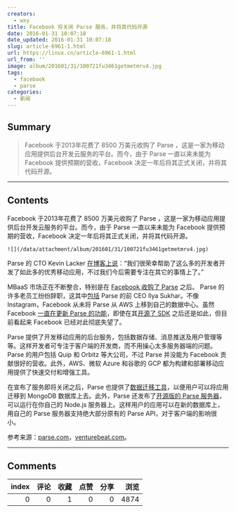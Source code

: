 ```yaml
---
creators:
  - wxy
title: Facebook 将关闭 Parse 服务，并将其代码开源
date: 2016-01-31 10:07:18
date_updated: 2016-01-31 10:07:18
slug: article-6961-1.html
url: https://linux.cn/article-6961-1.html
url_from: ''
image: album/201601/31/100721fu3461getmetmrv4.jpg
tags:
  - facebook
  - parse
categories:
  - 新闻
---
```


## Summary

> Facebook 于2013年花费了 8500 万美元收购了 Parse ，这是一家为移动应用提供后台开发云服务的平台。而今，由于 Parse 一直以来未能为 Facebook 提供预期的营收，Facebook 决定一年后将其正式关闭，并将其代码开源。

***

<!-- more -->

## Contents

Facebook 于2013年花费了 8500 万美元收购了 Parse ，这是一家为移动应用提供后台开发云服务的平台。而今，由于 Parse 一直以来未能为 Facebook 提供预期的营收，Facebook 决定一年后将其正式关闭，并将其代码开源。

`![](/data/attachment/album/201601/31/100721fu3461getmetmrv4.jpg)`

Parse 的 CTO Kevin Lacker [在博客上说](http://blog.parse.com/announcements/moving-on/)：“我们很荣幸帮助了这么多的开发者开发了如此多的优秀移动应用，不过我们今后需要专注在其它的事情上了。”

MBaaS 市场正在不断整合，特别是在 [Facebook 收购了 Parse](http://venturebeat.com/2013/04/25/facebook-acquires-parse-to-enter-world-of-mobile-backend-services/) 之后。 Parse 的许多老员工纷纷辞职，这其中[包括](http://venturebeat.com/2015/08/28/parse-ceo-ilya-sukhar-is-leaving-facebook/) Parse 的前 CEO Ilya Sukhar。不像 Instagram，Facebook 从未将 Parse 从 AWS 上移到自己的数据中心。虽然 Facebook [一直在更新 Parse 的功能](http://venturebeat.com/2015/10/22/facebook-parse-now-lets-you-easily-deploy-apps-to-heroku/)，即使在其[开源了 SDK](http://venturebeat.com/2015/08/13/facebook-is-open-sourcing-its-parse-sdks-starting-with-ios-android-and-mac-os-x/) 之后还是如此，但目前看起来 Facebook 已经对此彻底失望了。

Parse 提供了开发移动应用的后台服务，包括数据存储、消息推送及用户管理等等。这样开发者可专注于客户端的开发商，而不用操心太多服务器端的问题。Parse 的用户包括 Quip 和 Orbitz 等大公司，不过 Parse 并没能为 Facebook 贡献很好的营收。此外，AWS、微软 Azure 和谷歌的 GCP 都为构建和部署移动应用提供了快速交付和增强工具。

在宣布了服务即将关闭之后，Parse 也提供了[数据迁移工具](http://blog.parse.com/announcements/introducing-parse-server-and-the-database-migration-tool/)，以便用户可以将应用迁移到 MongoDB 数据库上去。此外，Parse 还发布了[开源版的 Parse 服务器](http://blog.parse.com/announcements/introducing-parse-server-and-the-database-migration-tool/)，可以运行在你自己的 Node.js 服务器上。这样用户的应用可以在新的数据库上，用自己的 Parse 服务器支持绝大部分原有的 Parse API，对于客户端的影响很小。

参考来源：[parse.com](http://blog.parse.com/announcements/moving-on/)，[venturebeat.com](http://venturebeat.com/2016/01/28/facebook-is-shutting-down-its-parse-cloud-service-on-january-28-2017/)。

***

## Comments


|   index |   评论 |   收藏 |   点赞 |   分享 |   浏览 |
|--------:|-------:|-------:|-------:|-------:|-------:|
|       0 |      0 |      1 |      0 |      0 |   4874 |

